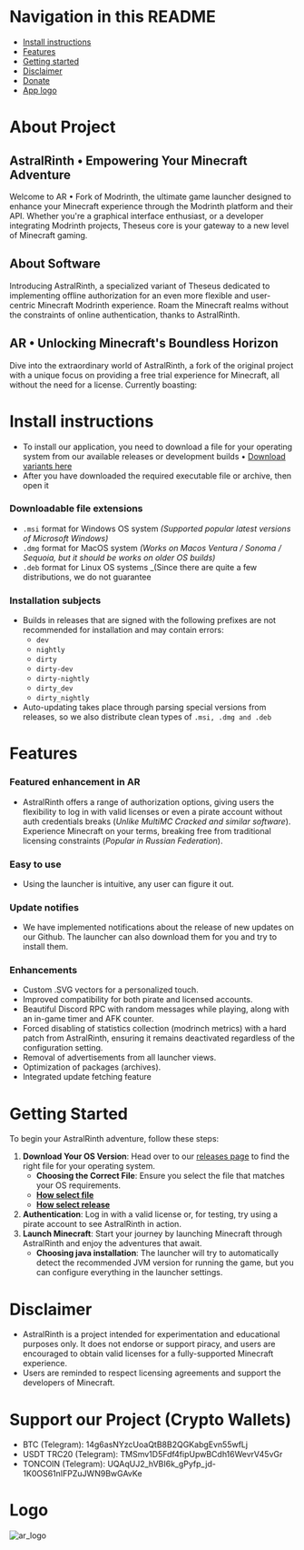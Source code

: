 # Navigation in this README
- [Install instructions](#install-instructions)
- [Features](#features)
- [Getting started](#getting-started)
- [Disclaimer](#disclaimer)
- [Donate](#support-our-project-crypto-wallets)
- [App logo](#logo)

# About Project

## AstralRinth • Empowering Your Minecraft Adventure
Welcome to AR • Fork of Modrinth, the ultimate game launcher designed to enhance your Minecraft experience through the Modrinth platform and their API. Whether you're a graphical interface enthusiast, or a developer integrating Modrinth projects, Theseus core is your gateway to a new level of Minecraft gaming.

## About Software
Introducing AstralRinth, a specialized variant of Theseus dedicated to implementing offline authorization for an even more flexible and user-centric Minecraft Modrinth experience. Roam the Minecraft realms without the constraints of online authentication, thanks to AstralRinth.

## AR • Unlocking Minecraft's Boundless Horizon
Dive into the extraordinary world of AstralRinth, a fork of the original project with a unique focus on providing a free trial experience for Minecraft, all without the need for a license. Currently boasting:

# Install instructions
- To install our application, you need to download a file for your operating system from our available releases or development builds • [Download variants here](https://github.com/DIDIRUS4/AstralRinth/releases)
- After you have downloaded the required executable file or archive, then open it

### Downloadable file extensions
- `.msi` format for Windows OS system _(Supported popular latest versions of Microsoft Windows)_
- `.dmg` format for MacOS system _(Works on Macos Ventura / Sonoma / Sequoia, but it should be works on older OS builds)_
- `.deb` format for Linux OS systems _(Since there are quite a few distributions, we do not guarantee 

### Installation subjects
- Builds in releases that are signed with the following prefixes are not recommended for installation and may contain errors:
  - `dev`
  - `nightly`
  - `dirty`
  - `dirty-dev`
  - `dirty-nightly`
  - `dirty_dev`
  - `dirty_nightly`
- Auto-updating takes place through parsing special versions from releases, so we also distribute clean types of `.msi, .dmg and .deb`

# Features

### Featured enhancement in AR
- AstralRinth offers a range of authorization options, giving users the flexibility to log in with valid licenses or even a pirate account without auth credentials breaks (_Unlike MultiMC Cracked and similar software_). Experience Minecraft on your terms, breaking free from traditional licensing constraints (_Popular in Russian Federation_).

### Easy to use
- Using the launcher is intuitive, any user can figure it out.

### Update notifies
- We have implemented notifications about the release of new updates on our Github. The launcher can also download them for you and try to install them.

### Enhancements
- Custom .SVG vectors for a personalized touch.
- Improved compatibility for both pirate and licensed accounts.
- Beautiful Discord RPC with random messages while playing, along with an in-game timer and AFK counter.
- Forced disabling of statistics collection (modrinch metrics) with a hard patch from AstralRinth, ensuring it remains deactivated regardless of the configuration setting.
- Removal of advertisements from all launcher views.
- Optimization of packages (archives).
- Integrated update fetching feature

# Getting Started
To begin your AstralRinth adventure, follow these steps:
1. **Download Your OS Version**: Head over to our [releases page](https://github.com/DIDIRUS4/AstralRinth/releases/latest) to find the right file for your operating system.
   - **Choosing the Correct File**: Ensure you select the file that matches your OS requirements.
   - [**How select file**](#downloadable-file-extensions)
   - [**How select release**](#installation-subjects)
2. **Authentication**: Log in with a valid license or, for testing, try using a pirate account to see AstralRinth in action.
3. **Launch Minecraft**: Start your journey by launching Minecraft through AstralRinth and enjoy the adventures that await.
   - **Choosing java installation**: The launcher will try to automatically detect the recommended JVM version for running the game, but you can configure everything in the launcher settings.

# Disclaimer
- AstralRinth is a project intended for experimentation and educational purposes only. It does not endorse or support piracy, and users are encouraged to obtain valid licenses for a fully-supported Minecraft experience.
- Users are reminded to respect licensing agreements and support the developers of Minecraft.

# Support our Project (Crypto Wallets)
- BTC (Telegram): 14g6asNYzcUoaQtB8B2QGKabgEvn55wfLj
- USDT TRC20 (Telegram): TMSmv1D5Fdf4fipUpwBCdh16WevrV45vGr
- TONCOIN (Telegram): UQAqUJ2_hVBI6k_gPyfp_jd-1K0OS61nIFPZuJWN9BwGAvKe

# Logo
![ar_logo](https://github.com/DIDIRUS4/AstralRinth/assets/77334306/43d4acb0-546c-4dff-834d-83fb2ba6ad6f)
